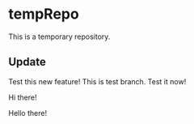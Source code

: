 # tempRepo

This is a temporary repository.

## Update
 Test this new feature!
 This is test branch. Test it now!
 
Hi there!

Hello there!

